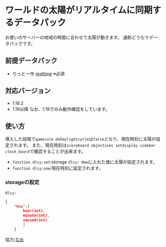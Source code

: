 # ワールドの太陽がリアルタイムに同期するデータパック
お使いのサーバーの地域の時間に合わせて太陽が動きます。
通称どうもりデータパックです。
## 前提データパック
-   りっとー作 [realtime](https://github.com/Lit-to/realtime)
※必須
## 対応バージョン
-   1.18.2
-   1.19以降
なお、1.19でのみ動作確認をしています。
## 使い方
導入した段階で``gamerule doDaylightcycle``は``false``となり、現在時刻に太陽が設定されます。
また、現在時刻は``scoreboard objectives setdisplay sidebar clock_board``で確認することが出来ます。

-   ``function dlcy:set``:storage ``dlcy: Now``に入れた値に太陽が設定されます。
-   ``function dlcy:now``:現在時刻に設定されます。

### storageの設定
``dlcy:``
```json
{
    "Now":[
        hour(int),
        minute(int),
        second(int)
        ]
    }
```


協力:[なお](https://twitter.com/nao2002_)




